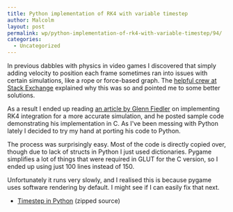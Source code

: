 ```yaml
---
title: Python implementation of RK4 with variable timestep
author: Malcolm
layout: post
permalink: wp/python-implementation-of-rk4-with-variable-timestep/94/
categories:
  - Uncategorized
---
```

In previous dabbles with physics in video games I discovered that simply adding velocity to position each frame sometimes ran into issues with certain simulations, like a rope or force-based graph. The [helpful crew at Stack Exchange][1] explained why this was so and pointed me to some better solutions.

As a result I ended up reading [an article by Glenn Fiedler][2] on implementing RK4 integration for a more accurate simulation, and he posted sample code demonstrating his implementation in C. As I've been messing with Python lately I decided to try my hand at porting his code to Python.

The process was surprisingly easy. Most of the code is directly copied over, though due to lack of structs in Python I just used dictionaries. Pygame simplifies a lot of things that were required in GLUT for the C version, so I ended up using just 100 lines instead of 150.

Unfortunately it runs very slowly, and I realised this is because pygame uses software rendering by default. I might see if I can easily fix that next.

  * [Timestep in Python][3] (zipped source)

 [1]: http://gamedev.stackexchange.com/questions/27734/why-is-it-that-there-are-invalid-dt-values-in-physics-simulations
 [2]: http://gafferongames.com/game-physics/fix-your-timestep/
 [3]: timestep.zip